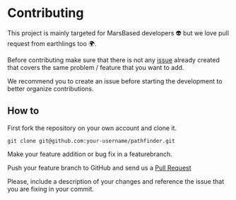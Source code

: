 # Contributing

This project is mainly targeted for MarsBased developers 👽 but we love pull request from earthlings too 🌍.

Before contributing make sure that there is not any [issue](https://github.com/MarsBased/pathfinder/issues) already created that covers the same problem / feature that you want to add.

We recommend you to create an issue before starting the development to better organize contributions.

## How to

First fork the repository on your own account and clone it.

```git clone git@github.com:your-username/pathfinder.git```

Make your feature addition or bug fix in a featurebranch.

Push your feature branch to GitHub and send us a [Pull Request](https://github.com/marsbased/pathfinder/compare)

Please, include a description of your changes and reference the issue that you are fixing in your commit.

